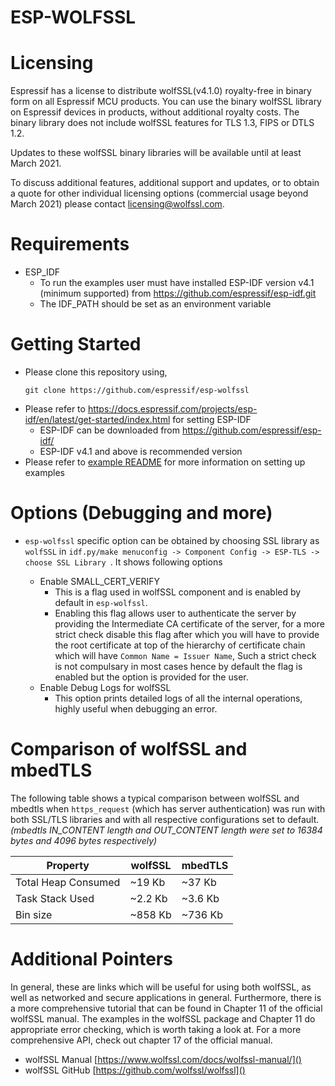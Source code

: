 ESP-WOLFSSL
===========

# Licensing

Espressif has a license to distribute wolfSSL(v4.1.0) royalty-free in binary form on all Espressif MCU products.
You can use the binary wolfSSL library on Espressif devices in products, without additional royalty costs.
The binary library does not include wolfSSL features for TLS 1.3, FIPS or DTLS 1.2.

Updates to these wolfSSL binary libraries will be available until at least March 2021.

To discuss additional features, additional support and updates, or to obtain a quote for other individual licensing options (commercial usage beyond March 2021) please contact licensing@wolfssl.com.

# Requirements
- ESP_IDF
  - To run the examples user must have installed ESP-IDF version v4.1 (minimum supported) from https://github.com/espressif/esp-idf.git
  - The IDF_PATH should be set as an environment variable

# Getting Started

- Please clone this repository using,
    ```
    git clone https://github.com/espressif/esp-wolfssl
    ```
- Please refer to https://docs.espressif.com/projects/esp-idf/en/latest/get-started/index.html for setting ESP-IDF
  - ESP-IDF can be downloaded from https://github.com/espressif/esp-idf/
  - ESP-IDF v4.1 and above is recommended version
- Please refer to [example README](examples/README.md) for more information on setting up examples

# Options (Debugging and more)
- `esp-wolfssl` specific option can be obtained by choosing SSL library as `wolfSSL` in `idf.py/make menuconfig -> Component Config -> ESP-TLS -> choose SSL Library `.
It shows following options

  - Enable SMALL_CERT_VERIFY
    - This is a flag used in wolfSSL component and is enabled by default in `esp-wolfssl`.
    - Enabling this flag allows user to authenticate the server by providing the Intermediate CA certificate of the server, for a more strict check disable this flag after which you will have to provide the root certificate at top of the hierarchy of certificate chain which will have `Common Name = Issuer Name`, Such a strict check is not compulsary in most cases hence by default the flag is enabled but the option is provided for the user.
  - Enable Debug Logs for wolfSSL
    - This option prints detailed logs of all the internal operations, highly useful when debugging an error.

# Comparison of wolfSSL and mbedTLS

The following table shows a typical comparison between wolfSSL and mbedtls when `https_request` (which has server authentication) was run with both
SSL/TLS libraries and with all respective configurations set to default.
_(mbedtls IN_CONTENT length and OUT_CONTENT length were set to 16384 bytes and 4096 bytes respectively)_

| Property           | wolfSSL  | mbedTLS  |
|--------------------|----------|----------|
| Total Heap Consumed|  ~19 Kb  |  ~37 Kb  |
| Task Stack Used    |  ~2.2 Kb |  ~3.6 Kb |
| Bin size           |  ~858 Kb |  ~736 Kb |

# Additional Pointers

In general, these are links which will be useful for using both wolfSSL, as well as networked and secure applications in general. Furthermore, there is a more comprehensive tutorial that can be found in Chapter 11 of the official wolfSSL manual. The examples in the wolfSSL package and Chapter 11 do appropriate error checking, which is worth taking a look at. For a more comprehensive API, check out chapter 17 of the official manual.

- wolfSSL Manual [https://www.wolfssl.com/docs/wolfssl-manual/]()
- wolfSSL GitHub
  [https://github.com/wolfssl/wolfssl]()
